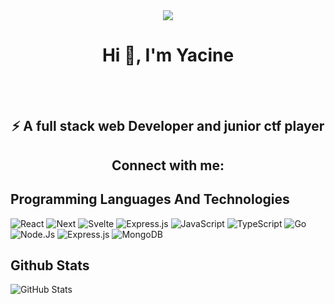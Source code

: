 <div align="center">
    <img style="text-align: center;" src="https://media.giphy.com/media/9PalpZKlDt5iNfnFXT/giphy.gif" />
</div>

<h1 align="center">Hi 👋, I'm Yacine </h1>

<br><br>

<h2 align="center">⚡ A full stack web Developer and junior ctf player</h2>
<h2 align="center">Connect with me:</h2>

## Programming Languages And Technologies 
![React](https://img.shields.io/badge/React-0000FF?style=for-the-badge&logo=react&logoColor=white)
![Next](https://img.shields.io/badge/Next.js-000000?style=for-the-badge&logo=next&logoColor=white)
![Svelte](https://img.shields.io/badge/Svelte.js-FFA500?style=for-the-badge&logo=tailwind&logoColor=white)
![Express.js](https://img.shields.io/badge/Express.js-000000?style=for-the-badge&logo=express&logoColor=white)
![JavaScript](https://img.shields.io/badge/JavaScript-F7DF1E?style=for-the-badge&logo=javascript&logoColor=black)
![TypeScript](https://img.shields.io/badge/TypeScript-007ACC?style=for-the-badge&logo=typescript&logoColor=white)
![Go](https://img.shields.io/badge/Go-00ADD8?style=for-the-badge&logo=go&logoColor=white)
![Node.Js](https://img.shields.io/badge/Node.js-43853D?style=for-the-badge&logo=node.js&logoColor=white)
![Express.js](https://img.shields.io/badge/Express.js-000000?style=for-the-badge&logo=express&logoColor=white)
![MongoDB](https://img.shields.io/badge/MongoDB-47A248?style=for-the-badge&logo=mongodb&logoColor=white)

## Github Stats
![GitHub Stats](https://github-readme-stats.vercel.app/api?username=abdo30004&show_icons=true&theme=dark)


